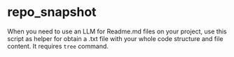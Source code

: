 # repo_snapshot
When you need to use an LLM for Readme.md files on your project, use this script as helper for obtain a .txt file with your whole code structure and file content. It requires `tree` command.
